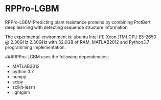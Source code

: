 # RPPro-LGBM
RPPro-LGBM:Predicting plant resistance proteins by combining ProtBert deep learning with detecting sequence structure information 

The experimental environment is: ubuntu Intel (R) Xeon (TM) CPU E5-2650 @ 2.30GHz 2.30GHz with 32.0GB of RAM, MATLAB2012 and Python3.7 programming implementation.

###RPPro-LGBM uses the following dependencies:

* MATLAB2012
* python 3.7
* numpy
* scipy
* scikit-learn
* lightgbm
